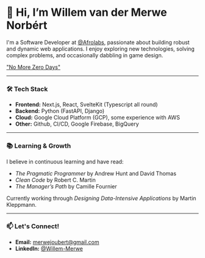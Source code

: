 # 👋 Hi, I’m Willem van der Merwe Norbért  

I'm a Software Developer at [@Afrolabs](http://afrolabs.co.za/), passionate about building robust and dynamic web applications. I enjoy exploring new technologies, solving complex problems, and occasionally dabbling in game design.

["No More Zero Days"](https://samholstein.com/the-no-zero-days-productivity-mindset-might-change-your-life/)

---

### 🛠️ **Tech Stack**
- **Frontend:** Next.js, React, SvelteKit (Typescript all round)
- **Backend:** Python (FastAPI, Django)  
- **Cloud:** Google Cloud Platform (GCP), some experience with AWS  
- **Other:** Github, CI/CD, Google Firebase, BigQuery  

---

### 📚 **Learning & Growth**
I believe in continuous learning and have read:
- *The Pragmatic Programmer* by Andrew Hunt and David Thomas  
- *Clean Code* by Robert C. Martin  
- *The Manager’s Path* by Camille Fournier  

Currently working through *Designing Data-Intensive Applications* by Martin Kleppmann.

---

### 📫 **Let's Connect!**
- **Email:** [merwejoubert@gmail.com](mailto:merwejoubert@gmail.com)  
- **LinkedIn:** [@Willem-Merwe](https://www.linkedin.com/in/willem-merwe/) 

<!---
Merwe-Afrolabs/Merwe-Afrolabs is a ✨ special ✨ repository because its `README.md` (this file) appears on your GitHub profile.
You can click the Preview link to take a look at your changes.
--->

